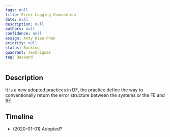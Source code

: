```yaml
---
tags: null
title: Error Logging Convention
date: null
description: null
authors: null
confidence: null
assign: Andy Hieu Phan
priority: null
status: Backlog
quadrant: Techniques
tag: Backend
---
```


## Description

It is a new adopted practices in DF, the practice define the way to conventionally return the error structure between the systems or the FE and BE

## Timeline

- (2020-01-01) Adopted?
